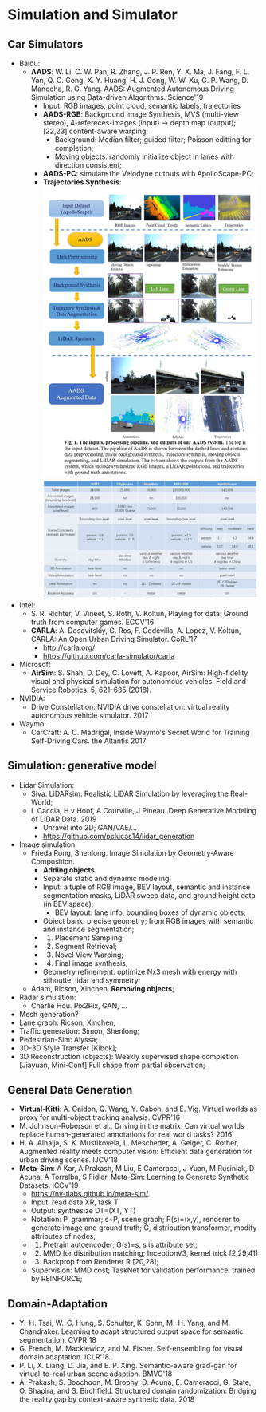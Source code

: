 # Simulation and Simulator

## Car Simulators
- Baidu:
	- **AADS**: W. Li, C. W. Pan, R. Zhang, J. P. Ren, Y. X. Ma, J. Fang, F. L. Yan, Q. C. Geng, X. Y. Huang, H. J. Gong, W. W. Xu, G. P. Wang, D. Manocha, R. G. Yang. AADS: Augmented Autonomous Driving Simulation using Data-driven Algorithms. Science'19
		- Input: RGB images, point cloud, semantic labels, trajectories
		- **AADS-RGB**: Background image Synthesis, MVS (multi-view stereo), 4-refereces-images (input) -> depth map (output); [22,23] content-aware warping;
			- Background: Median filter; guided filter; Poisson editting for completion;
			- Moving objects: randomly initialize object in lanes with direction consistent;
		- **AADS-PC**: simulate the Velodyne outputs with ApolloScape-PC;
		- **Trajectories Synthesis**:
			<img src="/Autonomous-Driving/images/simulator/aads1.png" alt="drawing" width="600"/>
			<img src="/Autonomous-Driving/images/simulator/aads2.png" alt="drawing" width="600"/>
- Intel:
	- S. R. Richter, V. Vineet, S. Roth, V. Koltun, Playing for data: Ground truth from computer games. ECCV'16
	- **CARLA**: A. Dosovitskiy, G. Ros, F. Codevilla, A. Lopez, V. Koltun, CARLA: An Open Urban Driving Simulator. CoRL'17
		- http://carla.org/
		- https://github.com/carla-simulator/carla
- Microsoft
	- **AirSim**: S. Shah, D. Dey, C. Lovett, A. Kapoor, AirSim: High-fidelity visual and physical simulation for autonomous vehicles. Field and Service Robotics. 5, 621–635 (2018).
- NVIDIA:
	- Drive Constellation: NVIDIA drive constellation: virtual reality autonomous vehicle simulator. 2017
- Waymo:
	- CarCraft: A. C. Madrigal, Inside Waymo's Secret World for Training Self-Driving Cars. the Altantis 2017

## Simulation: generative model
- Lidar Simulation:
	- Siva. LiDARsim: Realistic LiDAR Simulation by leveraging the Real-World;
	- L Caccia, H v Hoof, A Courville, J Pineau. Deep Generative Modeling of LiDAR Data. 2019
		- Unravel into 2D; GAN/VAE/...
		- https://github.com/pclucas14/lidar_generation
- Image simulation:
	- Frieda Rong, Shenlong. Image Simulation by Geometry-Aware Composition.
		- **Adding objects**
		- Separate static and dynamic modeling;
		- Input: a tuple of RGB image, BEV layout, semantic and instance segmentation masks, LiDAR sweep data, and ground height data (in BEV space);
			- BEV layout: lane info, bounding boxes of dynamic objects;
		- Object bank: precise geometry; from RGB images with semantic and instance segmentation;
		- 1. Placement Sampling;
		- 2. Segment Retrieval;
		- 3. Novel View Warping;
		- 4. Final image synthesis;
		- Geometry refinement: optimize Nx3 mesh with energy with silhoutte, lidar and symmetry;
	- Adam, Ricson, Xinchen. **Removing objects**;
- Radar simulation:
	- Charlie Hou. Pix2Pix, GAN, ...
- Mesh generation?
- Lane graph: Ricson, Xinchen;
- Traffic generation: Simon, Shenlong;
- Pedestrian-Sim: Alyssa;
- 3D-3D Style Transfer [Kibok];
- 3D Reconstruction (objects): Weakly supervised shape completion [Jiayuan, Mini-Conf] Full shape from partial observation;

## General Data Generation
- **Virtual-Kitti**: A. Gaidon, Q. Wang, Y. Cabon, and E. Vig. Virtual worlds as proxy for multi-object tracking analysis. CVPR'16
- M. Johnson-Roberson et al., Driving in the matrix: Can virtual worlds replace human-generated annotations for real world tasks? 2016
- H. A. Alhaija, S. K. Mustikovela, L. Mescheder, A. Geiger, C. Rother, Augmented reality meets computer vision: Efficient data generation for urban driving scenes. IJCV'18
- **Meta-Sim**: A Kar, A Prakash, M Liu, E Cameracci, J Yuan, M Rusiniak, D Acuna, A Torralba, S Fidler. Meta-Sim: Learning to Generate Synthetic Datasets. ICCV'19
	- https://nv-tlabs.github.io/meta-sim/
	- Input: read data XR, task T
	- Output: synthesize DT=(XT, YT)
	- Notation: P, grammar; s\~P, scene graph; R(s)=(x,y), renderer to generate image and ground truth; G, distribution transformer, modify attributes of nodes;
	- 1. Pretrain autoencoder; G(s)=s, s is attribute set;
	- 2. MMD for distribution matching; InceptionV3, kernel trick [2,29,41]
	- 3. Backprop from Renderer R [20,28];
	- Supervision: MMD cost; TaskNet for validation performance, trained by REINFORCE;

## Domain-Adaptation
- Y.-H. Tsai, W.-C. Hung, S. Schulter, K. Sohn, M.-H. Yang, and M. Chandraker. Learning to adapt structured output space for semantic segmentation. CVPR'18
- G. French, M. Mackiewicz, and M. Fisher. Self-ensembling for visual domain adaptation. ICLR'18.
- P. Li, X. Liang, D. Jia, and E. P. Xing. Semantic-aware grad-gan for virtual-to-real urban scene adaption. BMVC'18
- A. Prakash, S. Boochoon, M. Brophy, D. Acuna, E. Cameracci, G. State, O. Shapira, and S. Birchfield. Structured domain randomization: Bridging the reality gap by context-aware synthetic data. 2018
